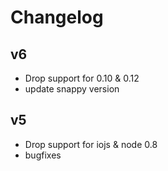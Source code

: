 # Changelog

## v6
- Drop support for 0.10 & 0.12
- update snappy version

## v5

- Drop support for iojs & node 0.8
- bugfixes
